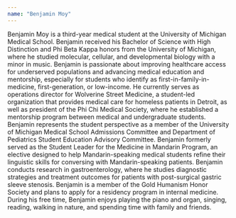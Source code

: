 ```yaml
---
name: "Benjamin Moy"
---
```


Benjamin Moy is a third-year medical student at the University of Michigan Medical School. Benjamin received his Bachelor of Science with High Distinction and Phi Beta Kappa honors from the University of Michigan, where he studied molecular, cellular, and developmental biology with a minor in music. Benjamin is passionate about improving healthcare access for underserved populations and advancing medical education and mentorship, especially for students who identify as first-in-family-in-medicine, first-generation, or low-income. He currently serves as operations director for Wolverine Street Medicine, a student-led organization that provides medical care for homeless patients in Detroit, as well as president of the Phi Chi Medical Society, where he established a mentorship program between medical and undergraduate students. Benjamin represents the student perspective as a member of the University of Michigan Medical School Admissions Committee and Department of Pediatrics Student Education Advisory Committee. Benjamin formerly served as the Student Leader for the Medicine in Mandarin Program, an elective designed to help Mandarin-speaking medical students refine their linguistic skills for conversing with Mandarin-speaking patients. Benjamin conducts research in gastroenterology, where he studies diagnostic strategies and treatment outcomes for patients with post-surgical gastric sleeve stenosis. Benjamin is a member of the Gold Humanism Honor Society and plans to apply for a residency program in internal medicine. During his free time, Benjamin enjoys playing the piano and organ, singing, reading, walking in nature, and spending time with family and friends.
